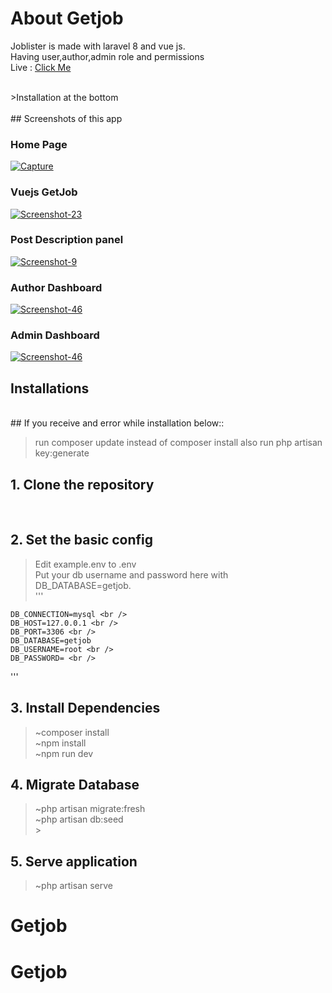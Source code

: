 # About Getjob
Joblister is made with laravel 8 and vue js. <br/>
Having user,author,admin role and permissions <br/>
Live : [Click Me]() <br/>

<br />
>Installation at the bottom 
<br />

<br />
## Screenshots of this app

<p>
    
### Home Page
<a href="https://i.ibb.co/KzvmXjH/Homepage.png"><img src="https://i.ibb.co/KzvmXjH/Homepage.png" target="_blank" alt="Capture" border="0" /></a>
<br />

### Vuejs GetJob
<a href="https://i.ibb.co/fYcHKbm/veu-js-Search-Bar.png"><img src="https://i.ibb.co/fYcHKbm/veu-js-Search-Bar.png" target="_blank" alt="Screenshot-23"
border="0" /></a>
<br />

### Post Description panel
<a href="https://i.ibb.co/YTw56dn/Homepage2.png"><img src="https://i.ibb.co/YTw56dn/Homepage2.png" target="_blank" alt="Screenshot-9"
border="0" /></a>
<br />

### Author Dashboard
<a href="https://i.ibb.co/8YRNdPP/userdashboard-page.png"><img src="https://i.ibb.co/8YRNdPP/userdashboard-page.png" alt="Screenshot-46" border="0" /></a>
<br />

### Admin Dashboard
<a href="https://i.ibb.co/P5q4h17/admindashboard.png"><img src="https://i.ibb.co/P5q4h17/admindashboard.png" alt="Screenshot-46" border="0" /></a>
<br />

</p>

## Installations

<br />
## If you receive and error while installation below::

> run composer update instead of composer install
> also run php artisan key:generate

## 1. Clone the repository

> 

<br />

## 2. Set the basic config

> Edit example.env to .env <br />
> Put your db username and password here with DB_DATABASE=getjob. <br />
> ''' <br />

    DB_CONNECTION=mysql <br />
    DB_HOST=127.0.0.1 <br />
    DB_PORT=3306 <br />
    DB_DATABASE=getjob
    DB_USERNAME=root <br />
    DB_PASSWORD= <br />

'''
<br />

## 3. Install Dependencies

> ~composer install <br />
> ~npm install <br />
> ~npm run dev
> <br />

## 4. Migrate Database

> ~php artisan migrate:fresh <br />
> ~php artisan db:seed <br /> > <br />

## 5. Serve application

> ~php artisan serve <br />

# Getjob
# Getjob
